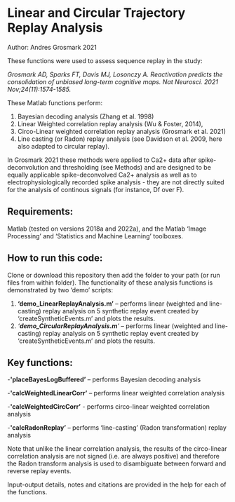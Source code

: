 # Linear and Circular Trajectory Replay Analysis

Author: Andres Grosmark 2021

These functions were used to assess sequence replay in the study:

*Grosmark AD, Sparks FT, Davis MJ, Losonczy A. Reactivation predicts the consolidation of unbiased long-term cognitive maps. Nat Neurosci. 2021 Nov;24(11):1574-1585.*

These Matlab functions perform:
1) Bayesian decoding analysis (Zhang et al. 1998) 
2) Linear Weighted correlation replay analysis (Wu & Foster, 2014), 
3) Circo-Linear weighted correlation replay analysis (Grosmark et al. 2021)
4) Line casting (or Radon) replay analysis (see Davidson et al. 2009, here also adapted to circular replay).

In Grosmark 2021 these methods were applied to Ca2+ data after spike-deconvolution and thresholding (see Methods) and are designed to be equally applicable spike-deconvolved Ca2+ analysis as well as to electrophysiologically recorded spike analysis - they are not directly suited for the analysis of continous signals (for instance, Df over F).

## Requirements:

Matlab (tested on versions 2018a and 2022a), and the Matlab ‘Image Processing’ and ‘Statistics and Machine Learning’ toolboxes.

## How to run this code:

Clone or download this repository then add the folder to your path (or run files from within folder). The functionality of these analysis functions is demonstrated by two ‘demo’ scripts:

1.  **‘demo_LinearReplayAnalysis.m’** – performs linear (weighted and line-casting) replay analysis on 5 synthetic replay event created by ‘createSyntheticEvents.m’ and plots the results.
2.  *‘***demo_CircularReplayAnalysis.m***’* – performs linear (weighted and line-casting) replay analysis on 5 synthetic replay event created by ‘createSyntheticEvents.m’ and plots the results.

## Key functions:

-**'placeBayesLogBuffered’** – performs Bayesian decoding analysis

-**'calcWeightedLinearCorr’** – performs linear weighted correlation analysis

-**'calcWeightedCircCorr’** - performs circo-linear weighted correlation analysis

-**'calcRadonReplay’** – performs ‘line-casting’ (Radon transformation) replay analysis

Note that unlike the linear correlation analysis, the results of the circo-linear correlation analysis are not signed (i.e. are always positive) and therefore the Radon transform analysis is used to disambiguate between forward and reverse replay events.

Input-output details, notes and citations are provided in the help for each of the functions.
